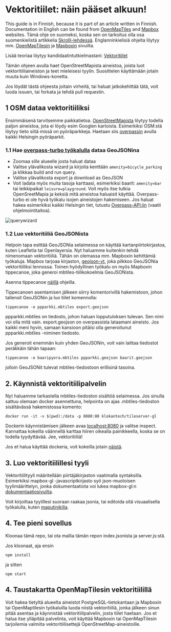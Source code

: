 # Vektoritiilet: näin pääset alkuun!

This guide is in Finnish, because it is part of an article written in Finnish. Documentation in English can be found from [OpenMapTiles](https://openmaptiles.org/docs/) and [Mapbox](https://www.mapbox.com/help/tutorials/) websites.
Tämä ohje on suomeksi, koska sen on tarkoitus olla osa suomenkielistä artikkelia [Skrolli-lehdessä](https://skrolli.fi/numerot/2018-3/). Englanninkielisiä ohjeita löytyy mm. [OpenMapTilesin](https://openmaptiles.org/docs/) ja [Mapboxin](https://www.mapbox.com/help/tutorials/) sivuilta.

Lisää teoriaa löytyy kandidaatintutkielmastani: [Vektoritiilet](http://aulis.sange.fi/~varpushaukka/vektoritiilet.pdf)

Tämän ohjeen avulla haet OpenStreetMapista aineistoa, joista luot vektoritiiliaineiston ja teet mieleisesi tyylin. Suosittelen käyttämään jotain muuta kuin Windows-konetta.

Jos löydät tästä ohjeesta joitain virheitä, tai haluat jatkokehittää tätä, voit luoda issuen, tai forkata ja tehdä pull requestin.

## 1 OSM dataa vektoritiiliksi
Ensimmäisenä tarvitsemme paikkatietoa. [OpenStreetMapista](https://www.openstreetmap.org/#map=18/60.16940/24.93331) löytyy todella paljon aineistoa, jota ei löydy esim Googlen kartoista. Esimerkiksi OSM:stä löytyy tieto siitä missä on pyöräparkkeja. Haetaan siis [overpassin](http://overpass-turbo.eu/) avulla kaikki Helsingin pyöräparkit. 

### 1.1 Hae [overpass-turbo työkalulla](http://overpass-turbo.eu/) dataa GeoJSONina

 - Zoomaa sille alueelle josta haluat dataa
 - Valitse ylävalikosta wizard ja kirjoita kenttään `amenity=bicycle_parking` ja klikkaa build and run query.
 - Valitse ylävalikosta export ja download as GeoJSON
 - Voit ladata myös muita tasoja karttaasi, esimerkiksi baarit: `amenity=bar` tai leikkipaikat `leisure=playground`. Voit myös itse tutkia OpenSreetMapia ja keksiä mitä aineistoa haluaisit käyttää. Overpass-turbo ei ole hyvä työkalu isojen aineistojen hakemiseen. Jos haluat hakea esimerkiksi kaikki Helsingin tiet, tutustu [Overpass-API:iin](https://wiki.openstreetmap.org/wiki/Overpass_API) (vaatii ohjelmointitaitoa).
 
 ![querywizard](querywizard.PNG)
 
 ### 1.2 Luo vektoritiiliä GeoJSONista
Helpoin tapa esittää GeoJSONia selaimessa on käyttää kartanpiirtokirjastoa, kuten Leafletia tai Openlayersia. Nyt haluamme kuitenkin tehdä nimenomaan vektoritiiliä. Tähän on olemassa mm. Mapboxin kehittämiä työkaluja. Mapbox tarjoaa kirjaston, [geojson-vt](https://github.com/mapbox/geojson-vt), joka pilkkoo GeoJSONia vektoritiiliksi lennossa. Toinen hyödyllinen työkalu on myös Mapboxin tippecanoe, joka generoi mbtiles-tiilikokoelmia GeoJSONista. 

Asenna tippecanoe [näillä](https://github.com/mapbox/tippecanoe#installation) ohjeilla.

Tippecanoen asentamisen jälkeen siirry komentorivillä hakemistoon, johon tallensit GeoJSONin ja luo tiilet komennolla: 

`tippecanoe -o ppparkki.mbtiles export.geojson`

ppparkki.mbtiles on tiedosto, johon haluan lopputuloksen tulevan. Sen nimi voi olla mitä vain. export.geojson on overpassista lataamani aineisto. Jos kaikki meni hyvin, samaan kansioon pitäisi olla generoitunut ppparkki.mbtiles -niminen tiedosto.

Jos generoit enemmän kuin yhden GeoJSONin, voit vain laittaa tiedostot peräkkäin tähän tapaan:

`tippecanoe -o baaripyora.mbtiles ppparkki.geojson baarit.geojson`

jolloin GeoJSONit tulevat mbtiles-tiedostoon erillisinä tasoina.

## 2. Käynnistä vektoritiilipalvelin
Nyt haluamme tarkastella mbtiles-tiedoston sisältöä selaimessa. Jos sinulla sattuu olemaan docker asennettuna, helpointa on ajaa .mbtiles-tiedoston sisältävässä hakemistossa komento:

`docker run -it -v $(pwd):/data -p 8080:80 klokantech/tileserver-gl`

Dockerin käynnistämisen jälkeen avaa [localhost:8080](http://localhost:8080) ja valitse inspect. Kannattaa kokeilla väännellä karttaa hiiren oikealla painikkeella, koska se on todella tyydyttävää. Jee, vektoritiiliä!

Jos et halua käyttää dockeria, voit kokeilla jotain [näistä](https://github.com/mapbox/awesome-vector-tiles#servers).

## 3. Luo vektoritiilillesi tyyli
Vektoritiilityyli määritellään piirtäjäkirjaston vaatimalla syntaksilla. Esimerkiksi mapbox-gl -javascriptkirjasto syö json-muotoisen tyylimäärittelyn, jonka dokumentaatiota voi lukea mapbox-gl:n [dokumentaatiosivuilta](https://www.mapbox.com/mapbox-gl-js/style-spec).

Voit kirjoittaa tyylillesi suoraan raakaa jsonia, tai editoida sitä visuaalisella työkalulla, kuten [maputinikilla](https://maputnik.github.io/editor/).
 
## 4. Tee pieni sovellus
Kloonaa tämä repo, tai ota mallia tämän repon index.jsonista ja server.js:stä.

Jos kloonaat, aja ensin

`npm install`

ja sitten

`npm start`

## 4. Taustakartta OpenMapTilesin vektoritiilillä
Voit hakea tietyltä alueelta aineistot PostgreSQL-tietokantaan ja Mapboxin tai OpenMaptilesin työkaluilla luoda niistä vektoritiiliä, jonka jälkeen sinun pitää asentaa ja käynnistää vektoritiilipalvelin, josta tiilet haetaan. Jos et halua itse ylläpitää palvelinta, voit käyttää Mapboxin tai OpenMapTilesin tarjoilemia valmiita vektoritiilisettejä OpenStreetMap-aineistoille.



